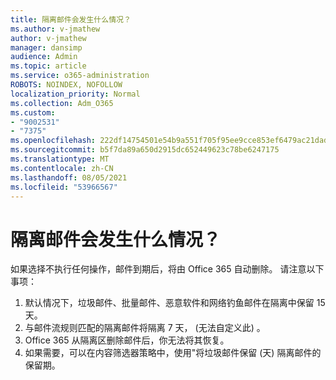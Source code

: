 ```yaml
---
title: 隔离邮件会发生什么情况？
ms.author: v-jmathew
author: v-jmathew
manager: dansimp
audience: Admin
ms.topic: article
ms.service: o365-administration
ROBOTS: NOINDEX, NOFOLLOW
localization_priority: Normal
ms.collection: Adm_O365
ms.custom:
- "9002531"
- "7375"
ms.openlocfilehash: 222df14754501e54b9a551f705f95ee9cce853ef6479ac21dad4b01bdc5a96f8
ms.sourcegitcommit: b5f7da89a650d2915dc652449623c78be6247175
ms.translationtype: MT
ms.contentlocale: zh-CN
ms.lasthandoff: 08/05/2021
ms.locfileid: "53966567"
---
```

# <a name="what-happens-to-quarantined-messages"></a>隔离邮件会发生什么情况？

如果选择不执行任何操作，邮件到期后，将由 Office 365 自动删除。 请注意以下事项：

1. 默认情况下，垃圾邮件、批量邮件、恶意软件和网络钓鱼邮件在隔离中保留 15 天。
2. 与邮件流规则匹配的隔离邮件将隔离 7 天， (无法自定义此) 。
3. Office 365 从隔离区删除邮件后，你无法将其恢复。
4. 如果需要，可以在内容筛选器策略中，使用"将垃圾邮件保留 (天) 隔离邮件的保留期。
